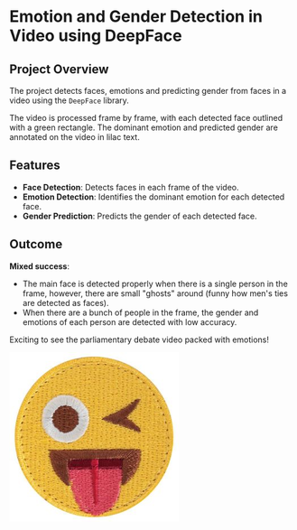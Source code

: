 # Emotion and Gender Detection in Video using DeepFace

## Project Overview

The project detects faces, emotions and predicting gender from faces in a video using the `DeepFace` library. 

The video is processed frame by frame, with each detected face outlined with a green rectangle. The dominant emotion and predicted gender are annotated on the video in lilac text.

## Features

- **Face Detection**: Detects faces in each frame of the video.
- **Emotion Detection**: Identifies the dominant emotion for each detected face.
- **Gender Prediction**: Predicts the gender of each detected face.

## Outcome

**Mixed success**: 
-	The main face is detected properly when there is a single person in the frame, however, there are small "ghosts" around (funny how men's ties are detected as faces).
-	When there are a bunch of people in the frame, the gender and emotions of each person are detected with low accuracy.

Exciting to see the parliamentary debate video packed with emotions!

![](emoji.jpg)
